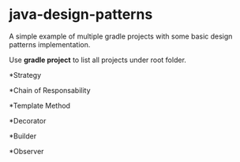 # java-design-patterns
A simple example of multiple gradle projects with some basic design patterns implementation.

Use **gradle project** to list all projects under root folder.

*Strategy

*Chain of Responsability

*Template Method

*Decorator

*Builder

*Observer
